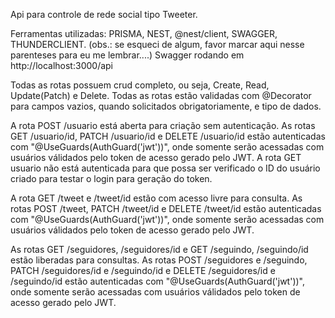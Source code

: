 Api para controle de rede social tipo Tweeter.

Ferramentas utilizadas: 
PRISMA, NEST, @nest/client, SWAGGER, THUNDERCLIENT. (obs.: se esqueci de algum, favor marcar aqui nesse parenteses para eu me lembrar....)
Swagger rodando em http://localhost:3000/api

Todas as rotas possuem crud completo, ou seja, Create, Read, Update(Patch) e Delete.
Todas as rotas estão validadas com @Decorator para campos vazios, quando solicitados obrigatoriamente, e tipo de dados.

A rota POST /usuario está aberta para criação sem autenticação. As rotas GET /usuario/id, PATCH /usuario/id e DELETE /usuario/id estão autenticadas com "@UseGuards(AuthGuard('jwt'))", onde somente serão acessadas com usuários válidados pelo token de acesso gerado pelo JWT. A rota GET usuario não está autenticada para que possa ser verificado o ID do usuário criado para testar o login para geração do token.

A rota GET /tweet e /tweet/id estão com acesso livre para consulta. As rotas POST /tweet, PATCH /tweet/id e DELETE /tweet/id estão autenticadas com "@UseGuards(AuthGuard('jwt'))", onde somente serão acessadas com usuários válidados pelo token de acesso gerado pelo JWT.

As rotas GET /seguidores, /seguidores/id e GET /seguindo, /seguindo/id estão liberadas para consultas. As rotas POST /seguidores e /seguindo, PATCH /seguidores/id e /seguindo/id e DELETE /seguidores/id e /seguindo/id estão autenticadas com "@UseGuards(AuthGuard('jwt'))", onde somente serão acessadas com usuários válidados pelo token de acesso gerado pelo JWT.